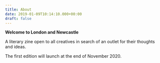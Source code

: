 ```yaml
---
title: About
date: 2019-01-09T10:14:10.000+00:00
draft: false
---
```

**Welcome to London and Newcastle**

A literary zine open to all creatives in search of an outlet for their thoughts and ideas.

The first edition will launch at the end of November 2020.